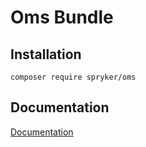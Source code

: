 # Oms Bundle

## Installation

```
composer require spryker/oms
```

## Documentation

[Documentation](http://spryker.github.io)

